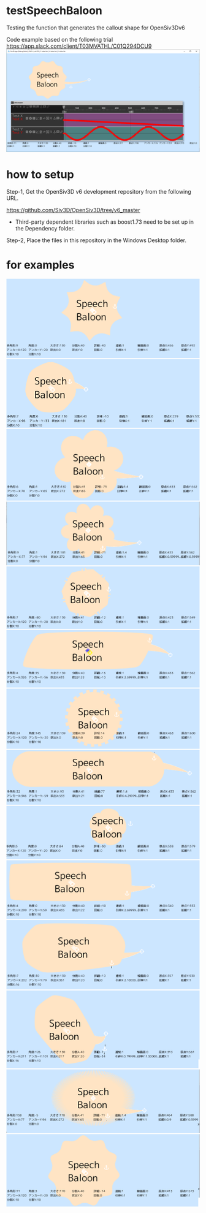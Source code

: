 # testSpeechBaloon
Testing the function that generates the callout shape for OpenSiv3Dv6

Code example based on the following trial
https://app.slack.com/client/T03MVATHL/C01Q294DCU9
![screenshot](https://github.com/itakawa/testSpeechBaloon/blob/main/doc/ss.png?raw=true)

# how to setup
Step-1, Get the OpenSiv3D v6 development repository from the following URL.

https://github.com/Siv3D/OpenSiv3D/tree/v6_master
* Third-party dependent libraries such as boost1.73 need to be set up in the Dependency folder.

Step-2, Place the files in this repository in the Windows Desktop folder.

# for examples
![screenshot](https://github.com/itakawa/testSpeechBaloon/blob/main/doc/burst.png?raw=true)
![screenshot](https://github.com/itakawa/testSpeechBaloon/blob/main/doc/circle.png?raw=true)
![screenshot](https://github.com/itakawa/testSpeechBaloon/blob/main/doc/cloud1.png?raw=true)
![screenshot](https://github.com/itakawa/testSpeechBaloon/blob/main/doc/cloud2.png?raw=true)
![screenshot](https://github.com/itakawa/testSpeechBaloon/blob/main/doc/comm.png?raw=true)
![screenshot](https://github.com/itakawa/testSpeechBaloon/blob/main/doc/fourside.png?raw=true)
![screenshot](https://github.com/itakawa/testSpeechBaloon/blob/main/doc/gear.png?raw=true)
![screenshot](https://github.com/itakawa/testSpeechBaloon/blob/main/doc/long.png?raw=true)
![screenshot](https://github.com/itakawa/testSpeechBaloon/blob/main/doc/plum.png?raw=true)
![screenshot](https://github.com/itakawa/testSpeechBaloon/blob/main/doc/square.png?raw=true)
![screenshot](https://github.com/itakawa/testSpeechBaloon/blob/main/doc/stretch_circle.png?raw=true)
![screenshot](https://github.com/itakawa/testSpeechBaloon/blob/main/doc/tilt.png?raw=true)
![screenshot](https://github.com/itakawa/testSpeechBaloon/blob/main/doc/uni.png?raw=true)
![screenshot](https://github.com/itakawa/testSpeechBaloon/blob/main/doc/wave.png?raw=true)
